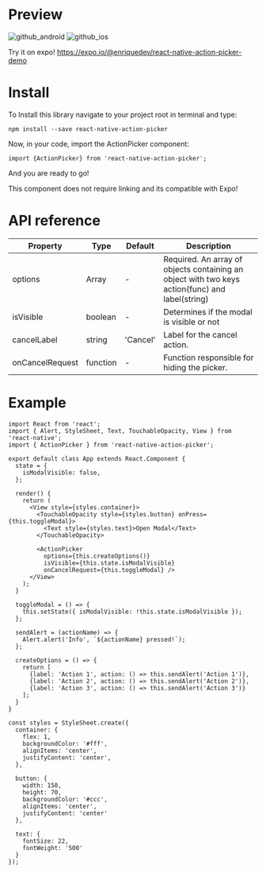 # Preview

![github_android](https://user-images.githubusercontent.com/25365731/31549980-bea08910-b027-11e7-9e62-3df2810c1e5d.jpeg)
![github_ios](https://user-images.githubusercontent.com/25365731/31549982-beed5f24-b027-11e7-9029-5e7726ce2d7b.png)

Try it on expo!
https://expo.io/@enriquedev/react-native-action-picker-demo


# Install
To Install this library navigate to your project root in terminal and type:

```
npm install --save react-native-action-picker
```

Now, in your code, import the ActionPicker component:

```
import {ActionPicker} from 'react-native-action-picker';
```

And you are ready to go!

This component does not require linking and its compatible with Expo!


# API reference

| Property | Type | Default | Description |
| -------- | ---- | ------- | ----------- |
| options | Array | - | Required. An array of objects containing an object with two keys action(func) and label(string) |
| isVisible | boolean | - | Determines if the modal is visible or not |
| cancelLabel | string | 'Cancel' | Label for the cancel action. |
| onCancelRequest | function | - | Function responsible for hiding the picker. |

# Example
    import React from 'react';
    import { Alert, StyleSheet, Text, TouchableOpacity, View } from 'react-native';
    import { ActionPicker } from 'react-native-action-picker';

    export default class App extends React.Component {
      state = {
        isModalVisible: false,
      };

      render() {
        return (
          <View style={styles.container}>
            <TouchableOpacity style={styles.button} onPress={this.toggleModal}>
              <Text style={styles.text}>Open Modal</Text>
            </TouchableOpacity>

            <ActionPicker
              options={this.createOptions()}
              isVisible={this.state.isModalVisible}
              onCancelRequest={this.toggleModal} />
          </View>
        );
      }

      toggleModal = () => {
        this.setState({ isModalVisible: !this.state.isModalVisible });
      };

      sendAlert = (actionName) => {
        Alert.alert('Info', `${actionName} pressed!`);
      };

      createOptions = () => {
        return [
          {label: 'Action 1', action: () => this.sendAlert('Action 1')},
          {label: 'Action 2', action: () => this.sendAlert('Action 2')},
          {label: 'Action 3', action: () => this.sendAlert('Action 3')}
        ];
      }
    }

    const styles = StyleSheet.create({
      container: {
        flex: 1,
        backgroundColor: '#fff',
        alignItems: 'center',
        justifyContent: 'center',
      },

      button: {
        width: 150,
        height: 70,
        backgroundColor: '#ccc',
        alignItems: 'center',
        justifyContent: 'center'
      },

      text: {
        fontSize: 22,
        fontWeight: '500'
      }
    });
